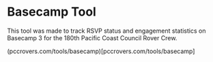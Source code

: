 # Basecamp Tool

This tool was made to track RSVP status and engagement statistics on Basecamp 3 for the 180th Pacific Coast Council Rover Crew.

(pccrovers.com/tools/basecamp)[pccrovers.com/tools/basecamp]
